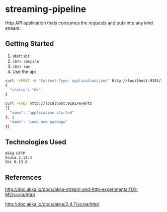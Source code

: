 streaming-pipeline
==================

Http API application thats consumes the requests and puts into any kind 
stream.

Getting Started
---------------

1. start `sbt`
2. `sbt> compile`
3. `sbt> run`
4. Use the api

```bash
curl -XPOST -H "Content-Type: application/json" http://localhost:9191/ingest -d '{ "name": "some new package" }'
{
  "status": "Ok"
}
```

```bash
curl -XGET http://localhost:9191/events
[{
  "name": "application started"
}, {
  "name": "some new package"
}]
```

Technologies Used
-----------------

```
Akka HTTP
Scala 2.12.4
Sbt 0.13.0
```


References
----------

http://doc.akka.io/docs/akka-stream-and-http-experimental/1.0-M2/scala/http/

http://doc.akka.io/docs/akka/2.4.7/scala/http/
